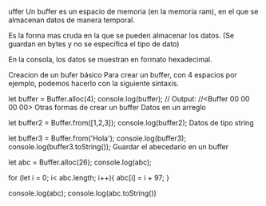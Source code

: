 uffer
Un buffer es un espacio de memoria (en la memoria ram), en el que se almacenan datos de manera temporal.

Es la forma mas cruda en la que se pueden almacenar los datos. (Se guardan en bytes y no se especifica el tipo de dato)

En la consola, los datos se muestran en formato hexadecimal.

Creacion de un bufer básico
Para crear un buffer, con 4 espacios por ejemplo, podemos hacerlo con la siguiente sintaxis.


let buffer = Buffer.alloc(4);
console.log(buffer); 
// Output:
//<Buffer 00 00 00 00>
Otras formas de crear un buffer
Datos en un arreglo


let buffer2 = Buffer.from([1,2,3]);
console.log(buffer2);
Datos de tipo string


let buffer3 = Buffer.from('Hola');
console.log(buffer3);
console.log(buffer3.toString());
Guardar el abecedario en un buffer


let abc =  Buffer.alloc(26);
console.log(abc);

for (let i = 0; i< abc.length; i++){
  abc[i] = i + 97;
}

console.log(abc);
console.log(abc.toString())
